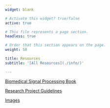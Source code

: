 ```yaml
---
widget: blank

# Activate this widget? true/false
active: true

# This file represents a page section.
headless: true

# Order that this section appears on the page.
weight: 50

title: Resources
subtitle: '[All Resources](./info/)'

---
```


<i class="fas fa-university"></i> [Biomedical Signal Processing Book](https://peterhcharlton.github.io/bsp-book/)

<i class="fas fa-university"></i> [Research Project Guidelines](/project_guidelines)

<i class="fas fa-images"></i> [Images](/info/images)